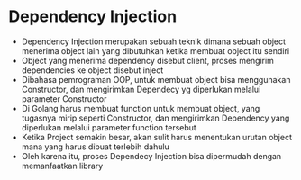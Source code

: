 # Dependency Injection
- Dependency Injection merupakan sebuah teknik dimana sebuah object menerima object lain yang dibutuhkan ketika membuat object itu sendiri
- Object yang menerima dependency disebut client, proses mengirim dependencies ke object disebut inject
- Dibahasa pemrograman OOP, untuk membuat object bisa menggunakan Constructor, dan mengirimkan Dependecy yg diperlukan melalui parameter Constructor
- Di Golang harus membuat function untuk membuat object, yang tugasnya mirip seperti Constructor, dan mengirimkan Dependency yang diperlukan melalui parameter function tersebut
- Ketika Project semakin besar, akan sulit harus menentukan urutan object mana yang harus dibuat terlebih dahulu
- Oleh karena itu, proses Dependecy Injection bisa dipermudah dengan memanfaatkan library